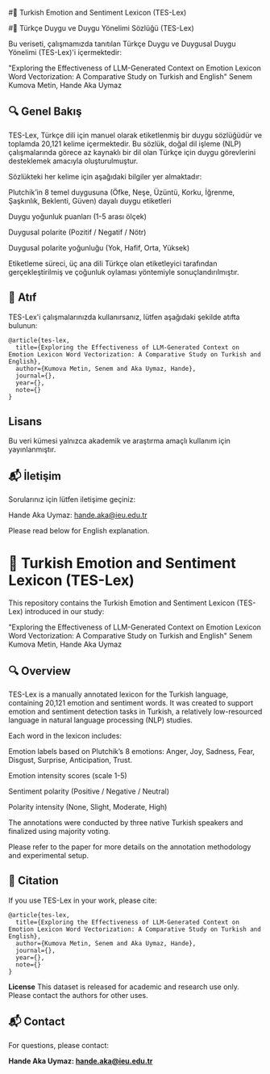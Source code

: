 
#📘 Turkish Emotion and Sentiment Lexicon (TES-Lex) 

#📘 Türkçe Duygu ve Duygu Yönelimi Sözlüğü (TES-Lex)

Bu veriseti, çalışmamızda tanıtılan Türkçe Duygu ve Duygusal Duygu Yönelimi (TES-Lex)'i içermektedir:

"Exploring the Effectiveness of LLM-Generated Context on Emotion Lexicon Word Vectorization: A Comparative Study on Turkish and English"
Senem Kumova Metin, Hande Aka Uymaz

## 🔍 Genel Bakış
TES-Lex, Türkçe dili için manuel olarak etiketlenmiş bir duygu sözlüğüdür ve toplamda 20,121 kelime içermektedir. Bu sözlük, doğal dil işleme (NLP) çalışmalarında görece az kaynaklı bir dil olan Türkçe için duygu görevlerini desteklemek amacıyla oluşturulmuştur.

Sözlükteki her kelime için aşağıdaki bilgiler yer almaktadır:

Plutchik’in 8 temel duygusuna (Öfke, Neşe, Üzüntü, Korku, İğrenme, Şaşkınlık, Beklenti, Güven) dayalı duygu etiketleri

Duygu yoğunluk puanları (1-5 arası ölçek)

Duygusal polarite (Pozitif / Negatif / Nötr)

Duygusal polarite yoğunluğu (Yok, Hafif, Orta, Yüksek)

Etiketleme süreci, üç ana dili Türkçe olan etiketleyici tarafından gerçekleştirilmiş ve çoğunluk oylaması yöntemiyle sonuçlandırılmıştır.

## 📜 Atıf
TES-Lex'i çalışmalarınızda kullanırsanız, lütfen aşağıdaki şekilde atıfta bulunun:

```
@article{tes-lex,
  title={Exploring the Effectiveness of LLM-Generated Context on Emotion Lexicon Word Vectorization: A Comparative Study on Turkish and English},
  author={Kumova Metin, Senem and Aka Uymaz, Hande},
  journal={},
  year={},
  note={}
}
```

## Lisans
Bu veri kümesi yalnızca akademik ve araştırma amaçlı kullanım için yayınlanmıştır.

## 📬 İletişim
Sorularınız için lütfen iletişime geçiniz:

Hande Aka Uymaz: hande.aka@ieu.edu.tr

Please read below for English explanation.



# 📘 Turkish Emotion and Sentiment Lexicon (TES-Lex)

This repository contains the Turkish Emotion and Sentiment Lexicon (TES-Lex) introduced in our study:

"Exploring the Effectiveness of LLM-Generated Context on Emotion Lexicon Word Vectorization: A Comparative Study on Turkish and English" Senem Kumova Metin, Hande Aka Uymaz

## 🔍 Overview
TES-Lex is a manually annotated lexicon for the Turkish language, containing 20,121 emotion and sentiment words. It was created to support emotion and sentiment detection tasks in Turkish, a relatively low-resourced language in natural language processing (NLP) studies.

Each word in the lexicon includes:

Emotion labels based on Plutchik’s 8 emotions: Anger, Joy, Sadness, Fear, Disgust, Surprise, Anticipation, Trust.

Emotion intensity scores (scale 1-5)

Sentiment polarity (Positive / Negative / Neutral)

Polarity intensity (None, Slight, Moderate, High)

The annotations were conducted by three native Turkish speakers and finalized using majority voting.

Please refer to the paper for more details on the annotation methodology and experimental setup.

## 📜 Citation
If you use TES-Lex in your work, please cite:

```
@article{tes-lex,
  title={Exploring the Effectiveness of LLM-Generated Context on Emotion Lexicon Word Vectorization: A Comparative Study on Turkish and English},
  author={Kumova Metin, Senem and Aka Uymaz, Hande},
  journal={},
  year={},
  note={}
}
```

**License**
This dataset is released for academic and research use only. Please contact the authors for other uses.

## 📬 **Contact**
For questions, please contact:

**Hande Aka Uymaz: hande.aka@ieu.edu.tr**
